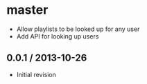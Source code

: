 # master

* Allow playlists to be looked up for any user
* Add API for looking up users

## 0.0.1 / 2013-10-26

* Initial revision